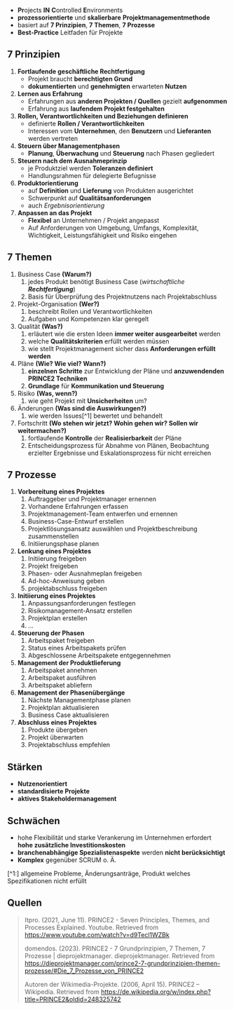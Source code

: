 - **Pr**ojects **IN** **C**ontrolled **E**nvironments
- **prozessorientierte** und **skalierbare** **Projektmanagementmethode**
- basiert auf **7 Prinzipien**, **7 Themen**, **7 Prozesse** 
- **Best-Practice** Leitfaden für Projekte

## 7 Prinzipien

1. **Fortlaufende geschäftliche Rechtfertigung**
	- Projekt braucht **berechtigten Grund**
	- **dokumentierten** und **genehmigten** erwarteten **Nutzen**
2. **Lernen aus Erfahrung**
	- Erfahrungen aus **anderen Projekten / Quellen** gezielt **aufgenommen**
	- Erfahrung aus **laufendem Projekt festgehalten**
3. **Rollen, Verantwortlichkeiten und Beziehungen definieren**
	- definierte **Rollen / Verantwortlichkeiten**
	- Interessen vom **Unternehmen**, den **Benutzern** und **Lieferanten** werden vertreten
4. **Steuern über Managementphasen**
	- **Planung**, **Überwachung** und **Steuerung** nach Phasen gegliedert
5. **Steuern nach dem Ausnahmeprinzip**
	- je Produktziel werden **Toleranzen definiert**
	- Handlungsrahmen für delegierte Befugnisse
6. **Produktorientierung**
	- auf **Definition** und **Lieferung** von Produkten ausgerichtet
	- Schwerpunkt auf **Qualitätsanforderungen**
	- auch *Ergebnisorientierung*
7. **Anpassen an das Projekt**
	- **Flexibel** an Unternehmen / Projekt angepasst
	- Auf Anforderungen von Umgebung, Umfangs, Komplexität, Wichtigkeit, Leistungsfähigkeit und Risiko eingehen

## 7 Themen
1. Business Case **(Warum?)**
	1. jedes Produkt benötigt Business Case (*wirtschaftliche **Rechtfertigung***)
	2. Basis für Überprüfung des Projektnutzens nach Projektabschluss
2. Projekt-Organisation **(Wer?)**
	1. beschreibt Rollen und Verantwortlichkeiten
	2. Aufgaben und Kompetenzen klar geregelt
3. Qualität **(Was?)**
	1. erläutert wie die ersten Ideen **immer weiter ausgearbeitet** werden
	2. welche **Qualitätskriterien** erfüllt werden müssen
	3. wie stellt Projektmanagement sicher dass **Anforderungen erfüllt werden**
4. Pläne **(Wie? Wie viel? Wann?)**
	1. **einzelnen Schritte** zur Entwicklung der Pläne und **anzuwendenden PRINCE2 Techniken**
	2. **Grundlage** für **Kommunikation und Steuerung** 
5. Risiko **(Was, wenn?)**
	1. wie geht Projekt mit **Unsicherheiten** um?
6. Änderungen **(Was sind die Auswirkungen?)**
	1. wie werden Issues[^1] bewertet und behandelt
7. Fortschritt **(Wo stehen wir jetzt? Wohin gehen wir? Sollen wir weitermachen?)**
	1. fortlaufende **Kontrolle** der **Realisierbarkeit** der Pläne
	2. Entscheidungsprozess für Abnahme von Plänen, Beobachtung erzielter Ergebnisse und Eskalationsprozess für nicht erreichen

## 7 Prozesse
1. **Vorbereitung eines Projektes**
	1. Auftraggeber und Projektmanager ernennen
	2. Vorhandene Erfahrungen erfassen
	3. Projektmanagement-Team entwerfen und ernennen
	4. Business-Case-Entwurf erstellen
	5. Projektlösungsansatz auswählen und Projektbeschreibung zusammenstellen
	6. Initiierungsphase planen
2. **Lenkung eines Projektes**
	1. Initiierung freigeben
	2. Projekt freigeben
	3. Phasen- oder Ausnahmeplan freigeben
	4. Ad-hoc-Anweisung geben
	5. projektabschluss freigeben
3. **Initiierung eines Projektes**
	1. Anpassungsanforderungen festlegen
	2. Risikomanagement-Ansatz erstellen
	3. Projektplan erstellen
	4. ...
4. **Steuerung der Phasen**
	1. Arbeitspaket freigeben
	2. Status eines Arbeitspakets prüfen
	3. Abgeschlossene Arbeitspakete entgegennehmen
5. **Management der Produktlieferung**
	1. Arbeitspaket annehmen
	2. Arbeitspaket ausführen
	3. Arbeitspaket abliefern
6. **Management der Phasenübergänge**
	1. Nächste Managementphase planen
	2. Projektplan aktualisieren
	3. Business Case aktualisieren
7. **Abschluss eines Projektes**
	1. Produkte übergeben
	2. Projekt überwarten
	3. Projektabschluss empfehlen

## Stärken
- **Nutzenorientiert**
- **standardisierte Projekte**
- **aktives Stakeholdermanagement**

## Schwächen
- hohe Flexibilität und starke Verankerung im Unternehmen erfordert **hohe zusätzliche Investitionskosten**
- **branchenabhängige Spezialistenaspekte** werden **nicht berücksichtigt**
- **Komplex** gegenüber SCRUM o. Ä.

[^1:] allgemeine Probleme, Änderungsanträge, Produkt welches Spezifikationen nicht erfüllt
## Quellen

> Itpro. (2021, June 11). PRINCE2 - Seven Principles, Themes, and Processes Explained. Youtube. Retrieved from https://www.youtube.com/watch?v=d9Tecl1WZBk
>
>domendos. (2023). PRINCE2 - 7 Grundprinzipien, 7 Themen, 7 Prozesse | dieprojektmanager. dieprojektmanager. Retrieved from https://dieprojektmanager.com/prince2-7-grundprinzipien-themen-prozesse/#Die_7_Prozesse_von_PRINCE2
>
>Autoren der Wikimedia-Projekte. (2006, April 15). PRINCE2 – Wikipedia. Retrieved from https://de.wikipedia.org/w/index.php?title=PRINCE2&oldid=248325742